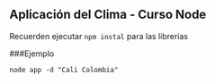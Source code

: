 ## Aplicación del Clima - Curso Node

Recuerden ejecutar ```npm instal``` para las librerías

###Ejemplo

```
node app -d "Cali Colombia"
``` 